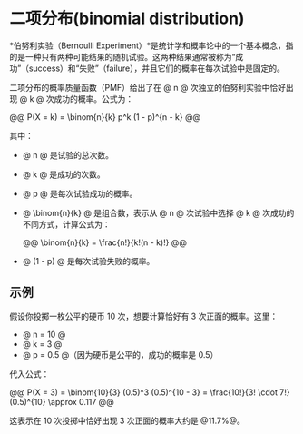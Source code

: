 

# 二项分布(binomial distribution)


*伯努利实验（Bernoulli Experiment）*是统计学和概率论中的一个基本概念，指的是一种只有两种可能结果的随机试验。这两种结果通常被称为“成功”（success）和“失败”（failure），并且它们的概率在每次试验中是固定的。   

二项分布的概率质量函数（PMF）给出了在 @ n @ 次独立的伯努利实验中恰好出现 @ k @ 次成功的概率。公式为：

@@
P(X = k) = \binom{n}{k} p^k (1 - p)^{n - k}
@@

其中：

* @ n @ 是试验的总次数。
* @ k @ 是成功的次数。
* @ p @ 是每次试验成功的概率。
* @ \binom{n}{k} @ 是组合数，表示从 @ n @ 次试验中选择 @ k @ 次成功的不同方式，计算公式为：  

  @@
  \binom{n}{k} = \frac{n!}{k!(n - k)!}
  @@

* @ (1 - p) @ 是每次试验失败的概率。

## 示例

假设你投掷一枚公平的硬币 10 次，想要计算恰好有 3 次正面的概率。这里：  

* @ n = 10 @
* @ k = 3 @
* @ p = 0.5 @（因为硬币是公平的，成功的概率是 0.5）


代入公式：

@@
P(X = 3) = \binom{10}{3} (0.5)^3 (0.5)^{10 - 3} = \frac{10!}{3! \cdot 7!} (0.5)^{10} \approx 0.117
@@

这表示在 10 次投掷中恰好出现 3 次正面的概率大约是 @11.7\%@。
